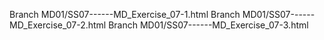 Branch MD01/SS07------MD_Exercise_07-1.html
Branch MD01/SS07------MD_Exercise_07-2.html 
Branch MD01/SS07------MD_Exercise_07-3.html
